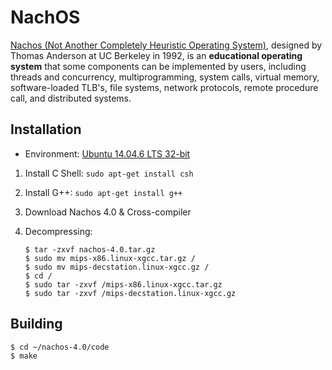 # NachOS

[Nachos (Not Another Completely Heuristic Operating System)](https://homes.cs.washington.edu/~tom/nachos/), designed by Thomas Anderson at UC Berkeley in 1992, is an **educational operating system** that some components can be implemented by users, including threads and concurrency, multiprogramming, system calls, virtual memory, software-loaded TLB's, file systems, network protocols, remote procedure call, and distributed systems.

## Installation

* Environment: [Ubuntu 14.04.6 LTS 32-bit](https://releases.ubuntu.com/14.04/)

1. Install C Shell: `sudo apt-get install csh`

2. Install G++: `sudo apt-get install g++`

3. Download Nachos 4.0 & Cross-compiler

4. Decompressing:

   ```
   $ tar -zxvf nachos-4.0.tar.gz
   $ sudo mv mips-x86.linux-xgcc.tar.gz /
   $ sudo mv mips-decstation.linux-xgcc.gz /
   $ cd /
   $ sudo tar -zxvf /mips-x86.linux-xgcc.tar.gz
   $ sudo tar -zxvf /mips-decstation.linux-xgcc.gz
   ```

## Building

```
$ cd ~/nachos-4.0/code
$ make
```

